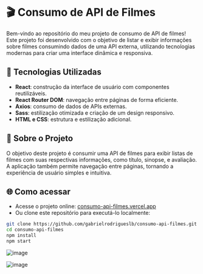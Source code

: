 # 🎬 Consumo de API de Filmes

Bem-vindo ao repositório do meu projeto de consumo de API de filmes! Este projeto foi desenvolvido com o objetivo de listar e exibir informações sobre filmes consumindo dados de uma API externa, utilizando tecnologias modernas para criar uma interface dinâmica e responsiva.

## 🚀 Tecnologias Utilizadas

- **React**: construção da interface de usuário com componentes reutilizáveis.
- **React Router DOM**: navegação entre páginas de forma eficiente.
- **Axios**: consumo de dados de APIs externas.
- **Sass**: estilização otimizada e criação de um design responsivo.
- **HTML e CSS**: estrutura e estilização adicional.

## 📖 Sobre o Projeto

O objetivo deste projeto é consumir uma API de filmes para exibir listas de filmes com suas respectivas informações, como título, sinopse, e avaliação. A aplicação também permite navegação entre páginas, tornando a experiência de usuário simples e intuitiva.

## 🌐 Como acessar

- Acesse o projeto online: [consumo-api-filmes.vercel.app](https://consumo-api-filmes.vercel.app/)
- Ou clone este repositório para executá-lo localmente:

```bash
git clone https://github.com/gabrielrodrigueslb/consumo-api-filmes.git
cd consumo-api-filmes
npm install
npm start
````
![image](https://github.com/user-attachments/assets/353f6868-03cf-47b4-96f1-b44a25f9abaf)

![image](https://github.com/user-attachments/assets/986fd8ab-fb82-4d98-b5e3-b8f3694b7602)

